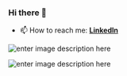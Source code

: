 ### Hi there 👋

- 📫 How to reach me: [**Linkedln**](https://www.linkedin.com/in/nirmanigunathilaka/)

![enter image description here](https://github-readme-stats.vercel.app/api/top-langs/?username=NirmaniGunathilaka)

![enter image description here](https://github-readme-stats.vercel.app/api?username=NirmaniGunathilaka&&show_icons=true&title_color=ffffff&icon_color=bb2acf&text_color=daf7dc&bg_color=151515)
